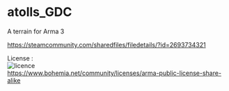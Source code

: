 # atolls_GDC
A terrain for Arma 3

https://steamcommunity.com/sharedfiles/filedetails/?id=2693734321

License :  
![licence](https://www.bohemia.net/assets/img/licenses/APL-SA.png)  
https://www.bohemia.net/community/licenses/arma-public-license-share-alike
